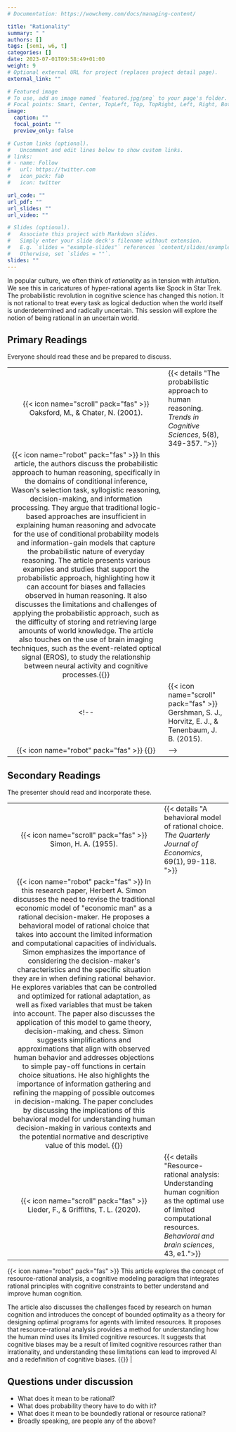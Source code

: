 ```yaml
---
# Documentation: https://wowchemy.com/docs/managing-content/

title: "Rationality"
summary: " "
authors: []
tags: [sem1, w6, t]
categories: []
date: 2023-07-01T09:58:49+01:00
weight: 9
# Optional external URL for project (replaces project detail page).
external_link: ""

# Featured image
# To use, add an image named `featured.jpg/png` to your page's folder.
# Focal points: Smart, Center, TopLeft, Top, TopRight, Left, Right, BottomLeft, Bottom, BottomRight.
image:
  caption: ""
  focal_point: ""
  preview_only: false

# Custom links (optional).
#   Uncomment and edit lines below to show custom links.
# links:
# - name: Follow
#   url: https://twitter.com
#   icon_pack: fab
#   icon: twitter

url_code: ""
url_pdf: ""
url_slides: ""
url_video: ""

# Slides (optional).
#   Associate this project with Markdown slides.
#   Simply enter your slide deck's filename without extension.
#   E.g. `slides = "example-slides"` references `content/slides/example-slides.md`.
#   Otherwise, set `slides = ""`.
slides: ""
---
```


In popular culture, we often think of *rationality* as in tension with *intuition*. We see this in caricatures of hyper-rational agents like Spock in Star Trek. The probabilistic revolution in cognitive science has changed this notion. It is not rational to treat every task as logical deduction when the world itself is underdetermined and radically uncertain. This session will explore the notion of being rational in an uncertain world.

## Primary Readings

Everyone should read these and be prepared to discuss.

|  |  |
|:----:|:-----|
|  {{< icon name="scroll" pack="fas" >}} Oaksford, M., & Chater, N. (2001). | {{< details "The probabilistic approach to human reasoning. *Trends in Cognitive Sciences*, 5(8), 349-357. ">}}
{{< icon name="robot" pack="fas" >}} In this article, the authors discuss the probabilistic approach to human reasoning, specifically in the domains of conditional inference, Wason's selection task, syllogistic reasoning, decision-making, and information processing. They argue that traditional logic-based approaches are insufficient in explaining human reasoning and advocate for the use of conditional probability models and information-gain models that capture the probabilistic nature of everyday reasoning. The article presents various examples and studies that support the probabilistic approach, highlighting how it can account for biases and fallacies observed in human reasoning. It also discusses the limitations and challenges of applying the probabilistic approach, such as the difficulty of storing and retrieving large amounts of world knowledge. The article also touches on the use of brain imaging techniques, such as the event-related optical signal (EROS), to study the relationship between neural activity and cognitive processes.{{</details>}}   |
<!-- | {{< icon name="scroll" pack="fas" >}} Gershman, S. J., Horvitz, E. J., & Tenenbaum, J. B. (2015). | {{< details "Computational rationality: A converging paradigm for intelligence in brains, minds, and machines. *Science*, 349(6245), 273-278. ">}}
{{< icon name="robot" pack="fas" >}} {{</details>}}   | -->

## Secondary Readings

The presenter should read and incorporate these.

|  |  |
|:----:|:-----|
|  {{< icon name="scroll" pack="fas" >}} Simon, H. A. (1955).| {{< details "A behavioral model of rational choice. *The Quarterly Journal of Economics*, 69(1), 99-118. ">}}
{{< icon name="robot" pack="fas" >}} In this research paper, Herbert A. Simon discusses the need to revise the traditional economic model of "economic man" as a rational decision-maker. He proposes a behavioral model of rational choice that takes into account the limited information and computational capacities of individuals. Simon emphasizes the importance of considering the decision-maker's characteristics and the specific situation they are in when defining rational behavior. He explores variables that can be controlled and optimized for rational adaptation, as well as fixed variables that must be taken into account. The paper also discusses the application of this model to game theory, decision-making, and chess. Simon suggests simplifications and approximations that align with observed human behavior and addresses objections to simple pay-off functions in certain choice situations. He also highlights the importance of information gathering and refining the mapping of possible outcomes in decision-making. The paper concludes by discussing the implications of this behavioral model for understanding human decision-making in various contexts and the potential normative and descriptive value of this model. {{</details>}}   |
| {{< icon name="scroll" pack="fas" >}} Lieder, F., & Griffiths, T. L. (2020). | {{< details "Resource-rational analysis: Understanding human cognition as the optimal use of limited computational resources. *Behavioral and brain sciences*, 43, e1.">}}
{{< icon name="robot" pack="fas" >}} This article explores the concept of resource-rational analysis, a cognitive modeling paradigm that integrates rational principles with cognitive constraints to better understand and improve human cognition.

The article also discusses the challenges faced by research on human cognition and introduces the concept of bounded optimality as a theory for designing optimal programs for agents with limited resources. It proposes that resource-rational analysis provides a method for understanding how the human mind uses its limited cognitive resources. It suggests that cognitive biases may be a result of limited cognitive resources rather than irrationality, and understanding these limitations can lead to improved AI and a redefinition of cognitive biases. {{</details>}}   |


## Questions under discussion

 - What does it mean to be rational?
 - What does probability theory have to do with it?
 - What does it mean to be boundedly rational or resource rational?
 - Broadly speaking, are people any of the above?


